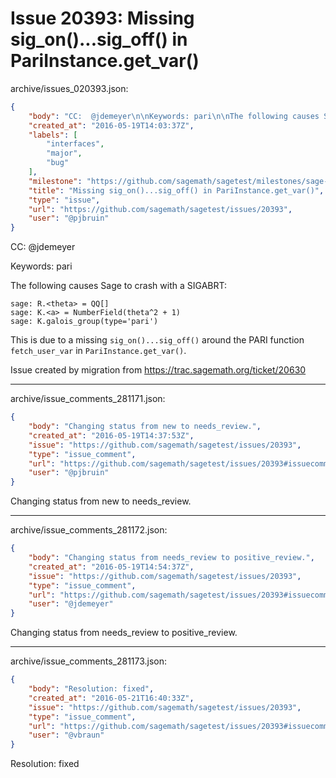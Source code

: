 # Issue 20393: Missing sig_on()...sig_off() in PariInstance.get_var()

archive/issues_020393.json:
```json
{
    "body": "CC:  @jdemeyer\n\nKeywords: pari\n\nThe following causes Sage to crash with a SIGABRT:\n\n```\nsage: R.<theta> = QQ[]\nsage: K.<a> = NumberField(theta^2 + 1)\nsage: K.galois_group(type='pari')\n```\n\nThis is due to a missing `sig_on()...sig_off()` around the PARI function `fetch_user_var` in `PariInstance.get_var()`.\n\nIssue created by migration from https://trac.sagemath.org/ticket/20630\n\n",
    "created_at": "2016-05-19T14:03:37Z",
    "labels": [
        "interfaces",
        "major",
        "bug"
    ],
    "milestone": "https://github.com/sagemath/sagetest/milestones/sage-7.3",
    "title": "Missing sig_on()...sig_off() in PariInstance.get_var()",
    "type": "issue",
    "url": "https://github.com/sagemath/sagetest/issues/20393",
    "user": "@pjbruin"
}
```
CC:  @jdemeyer

Keywords: pari

The following causes Sage to crash with a SIGABRT:

```
sage: R.<theta> = QQ[]
sage: K.<a> = NumberField(theta^2 + 1)
sage: K.galois_group(type='pari')
```

This is due to a missing `sig_on()...sig_off()` around the PARI function `fetch_user_var` in `PariInstance.get_var()`.

Issue created by migration from https://trac.sagemath.org/ticket/20630





---

archive/issue_comments_281171.json:
```json
{
    "body": "Changing status from new to needs_review.",
    "created_at": "2016-05-19T14:37:53Z",
    "issue": "https://github.com/sagemath/sagetest/issues/20393",
    "type": "issue_comment",
    "url": "https://github.com/sagemath/sagetest/issues/20393#issuecomment-281171",
    "user": "@pjbruin"
}
```

Changing status from new to needs_review.



---

archive/issue_comments_281172.json:
```json
{
    "body": "Changing status from needs_review to positive_review.",
    "created_at": "2016-05-19T14:54:37Z",
    "issue": "https://github.com/sagemath/sagetest/issues/20393",
    "type": "issue_comment",
    "url": "https://github.com/sagemath/sagetest/issues/20393#issuecomment-281172",
    "user": "@jdemeyer"
}
```

Changing status from needs_review to positive_review.



---

archive/issue_comments_281173.json:
```json
{
    "body": "Resolution: fixed",
    "created_at": "2016-05-21T16:40:33Z",
    "issue": "https://github.com/sagemath/sagetest/issues/20393",
    "type": "issue_comment",
    "url": "https://github.com/sagemath/sagetest/issues/20393#issuecomment-281173",
    "user": "@vbraun"
}
```

Resolution: fixed
